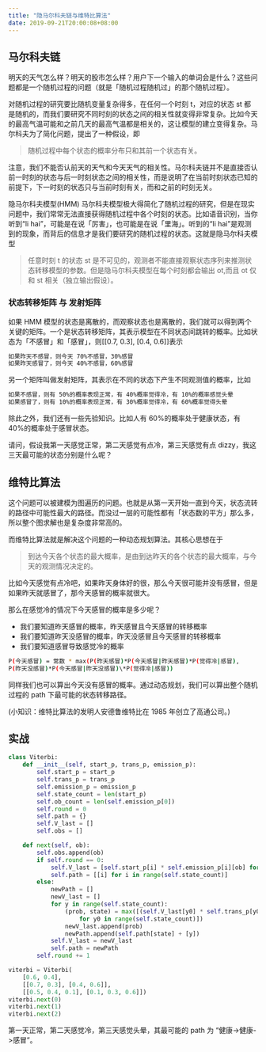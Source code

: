 ```yaml
---
title: "隐马尔科夫链与维特比算法"
date: 2019-09-21T20:00:08+08:00
---
```


## 马尔科夫链

明天的天气怎么样？明天的股市怎么样？用户下一个输入的单词会是什么？这些问题都是一个随机过程的问题（就是「随机过程随机过」的那个随机过程）。

对随机过程的研究要比随机变量复杂得多，在任何一个时刻 t，对应的状态 st 都是随机的，而我们要研究不同时刻的状态之间的相关性就变得非常复杂。比如今天的最高气温可能和之前几天的最高气温都是相关的，这让模型的建立变得复杂。马尔科夫为了简化问题，提出了一种假设，即

> 随机过程中每个状态的概率分布只和其前一个状态有关。

注意，我们不能否认前天的天气和今天天气的相关性。马尔科夫链并不是直接否认前一时刻的状态与后一时刻状态之间的相关性，而是说明了在当前时刻状态已知的前提下，下一时刻的状态只与当前时刻有关，而和之前的时刻无关。

隐马尔科夫模型(HMM) 马尔科夫模型极大得简化了随机过程的研究，但是在现实问题中，我们常常无法直接获得随机过程中各个时刻的状态。比如语音识别，当你听到“li hai”，可能是在说「厉害」，也可能是在说「里海」。听到的“li hai”是观测到的现象，而背后的信息才是我们要研究的随机过程的状态。这就是隐马尔科夫模型

> 任意时刻 t 的状态 st 是不可见的，观测者不能直接观察状态序列来推测状态转移模型的参数。但是隐马尔科夫模型在每个时刻都会输出 ot,而且 ot 仅和 st 相关（独立输出假设）。

### 状态转移矩阵 与 发射矩阵

如果 HMM 模型的状态是离散的，而观察状态也是离散的，我们就可以得到两个关键的矩阵。一个是状态转移矩阵，其表示模型在不同状态间跳转的概率。比如状态为「不感冒」和「感冒」，则[[0.7, 0.3], [0.4, 0.6]]表示

```sh
如果昨天不感冒，则今天 70%不感冒，30%感冒
如果昨天感冒了，则今天 40%不感冒，60%感冒
```

另一个矩阵叫做发射矩阵，其表示在不同的状态下产生不同观测值的概率，比如

```sh
如果不感冒，则有 50%的概率表现正常，有 40%概率觉得冷，有 10%的概率感觉头晕
如果感冒了，则有 10%的概率表现正常，有 30%概率觉得冷，有 60%概率觉得头晕
```

除此之外，我们还有一些先验知识。比如人有 60%的概率处于健康状态，有 40%的概率处于感冒状态。

请问，假设我第一天感觉正常，第二天感觉有点冷，第三天感觉有点 dizzy，我这三天最可能的状态分别是什么呢？

## 维特比算法

这个问题可以被建模为图遍历的问题。也就是从第一天开始一直到今天，状态流转的路径中可能性最大的路径。而没过一层的可能性都有「状态数的平方」那么多，所以整个图求解也是复杂度非常高的。

而维特比算法就是解决这个问题的一种动态规划算法。其核心思想在于

> 到达今天各个状态的最大概率，是由到达昨天的各个状态的最大概率，与今天的观测情况决定的。

比如今天感觉有点冷吧，如果昨天身体好的很，那么今天很可能并没有感冒，但是如果昨天就感冒了，那今天感冒的概率就很大。

那么在感觉冷的情况下今天感冒的概率是多少呢？

- 我们要知道昨天感冒的概率，昨天感冒且今天感冒的转移概率
- 我们要知道昨天没感冒的概率，昨天没感冒且今天感冒的转移概率
- 我们要知道感冒导致感觉冷的概率

```sh
P(今天感冒) = 常数 * max(P(昨天感冒)*P(今天感冒|昨天感冒)*P(觉得冷|感冒),
P(昨天没感冒)*P(今天感冒|昨天没感冒)\*P(觉得冷|感冒))
```

同样我们也可以算出今天没有感冒的概率。通过动态规划，我们可以算出整个随机过程的 path 下最可能的状态转移路径。

(小知识：维特比算法的发明人安德鲁维特比在 1985 年创立了高通公司。)

## 实战

```python
class Viterbi:
    def __init__(self, start_p, trans_p, emission_p):
        self.start_p = start_p
        self.trans_p = trans_p
        self.emission_p = emission_p
        self.state_count = len(start_p)
        self.ob_count = len(self.emission_p[0])
        self.round = 0
        self.path = {}
        self.V_last = []
        self.obs = []

    def next(self, ob):
        self.obs.append(ob)
        if self.round == 0:
            self.V_last = [self.start_p[i] * self.emission_p[i][ob] for i in range(self.state_count) ]
            self.path = [[i] for i in range(self.state_count)]
        else:
            newPath = []
            newV_last = []
            for y in range(self.state_count):
                (prob, state) = max([(self.V_last[y0] * self.trans_p[y0][y] * self.emission_p[y][ob], y0)
                    for y0 in range(self.state_count)])
                newV_last.append(prob)
                newPath.append(self.path[state] + [y])
            self.V_last = newV_last
            self.path = newPath
        self.round += 1

viterbi = Viterbi(
    [0.6, 0.4],
    [[0.7, 0.3], [0.4, 0.6]],
    [[0.5, 0.4, 0.1], [0.1, 0.3, 0.6]])
viterbi.next(0)
viterbi.next(1)
viterbi.next(2)
```

第一天正常，第二天感觉冷，第三天感觉头晕，其最可能的 path 为 “健康->健康->感冒”。
